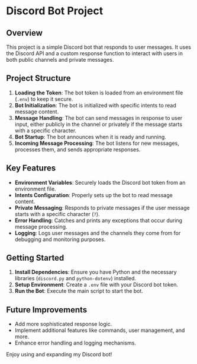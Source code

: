 # Discord Bot Project

## Overview
This project is a simple Discord bot that responds to user messages. It uses the Discord API and a custom response function to interact with users in both public channels and private messages.

## Project Structure
1. **Loading the Token**: The bot token is loaded from an environment file (`.env`) to keep it secure.
2. **Bot Initialization**: The bot is initialized with specific intents to read message content.
3. **Message Handling**: The bot can send messages in response to user input, either publicly in the channel or privately if the message starts with a specific character.
4. **Bot Startup**: The bot announces when it is ready and running.
5. **Incoming Message Processing**: The bot listens for new messages, processes them, and sends appropriate responses.

## Key Features
- **Environment Variables**: Securely loads the Discord bot token from an environment file.
- **Intents Configuration**: Properly sets up the bot to read message content.
- **Private Messaging**: Responds to private messages if the user message starts with a specific character (`?`).
- **Error Handling**: Catches and prints any exceptions that occur during message processing.
- **Logging**: Logs user messages and the channels they come from for debugging and monitoring purposes.

## Getting Started
1. **Install Dependencies**: Ensure you have Python and the necessary libraries (`discord.py` and `python-dotenv`) installed.
2. **Setup Environment**: Create a `.env` file with your Discord bot token.
3. **Run the Bot**: Execute the main script to start the bot.

## Future Improvements
- Add more sophisticated response logic.
- Implement additional features like commands, user management, and more.
- Enhance error handling and logging mechanisms.

Enjoy using and expanding my Discord bot!
